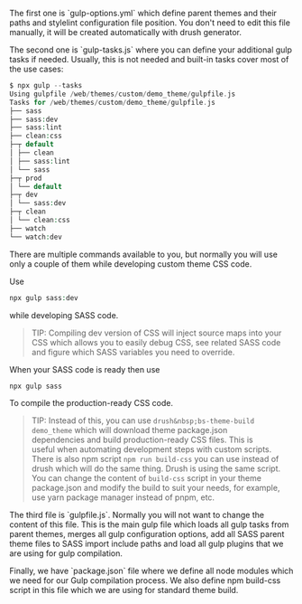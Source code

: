 The first one is \`gulp-options.yml\` which define parent themes and their paths and stylelint configuration file position. You don't need to edit this file manually, it will be created automatically with drush generator.

The second one is \`gulp-tasks.js\` where you can define your additional gulp tasks if needed. Usually, this is not needed and built-in tasks cover most of the use cases:

```php
$ npx gulp --tasks
Using gulpfile /web/themes/custom/demo_theme/gulpfile.js
Tasks for /web/themes/custom/demo_theme/gulpfile.js
├── sass
├── sass:dev
├── sass:lint
├── clean:css
├─┬ default
│ ├── clean
│ ├── sass:lint
│ └── sass
├─┬ prod
│ └── default
├─┬ dev
│ └── sass:dev
├─┬ clean
│ └── clean:css
├── watch
└── watch:dev
```

There are multiple commands available to you, but normally you will use only a couple of them while developing custom theme CSS code.

Use

```php
npx gulp sass:dev
```

while developing SASS code.

<!-- note-tip -->
> TIP: Compiling dev version of CSS will inject source maps into your CSS which allows you to easily debug CSS, see related SASS code and figure which SASS variables you need to override.

When your SASS code is ready then use

```php
npx gulp sass
```

To compile the production-ready CSS code.

<!-- note-tip -->
> TIP: Instead of this, you can use `drush&nbsp;bs-theme-build demo_theme` which will download theme package.json dependencies&nbsp;and build production-ready CSS files. This is useful&nbsp;when automating development steps with custom scripts.
There is also npm script `npm run build-css` you can use instead of drush which will do the same thing. Drush is using the same script.
You can change the content of `build-css` script in your theme package.json and modify the build to suit your needs, for example, use yarn package manager instead of pnpm, etc.

The third file is \`gulpfile.js\`. Normally you will not want to change the content of this file. This is the main gulp file which loads all gulp tasks from parent themes, merges all gulp configuration options, add all SASS parent theme files to SASS import include paths and load all gulp plugins that we are using for gulp compilation.

Finally, we have \`package.json\` file where we define all node modules which we need for our Gulp compilation process. We also define npm build-css script in this file which we are using for standard theme build.